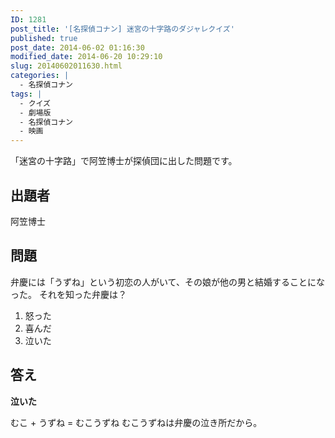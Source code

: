 ```yaml
---
ID: 1281
post_title: '[名探偵コナン] 迷宮の十字路のダジャレクイズ'
published: true
post_date: 2014-06-02 01:16:30
modified_date: 2014-06-20 10:29:10
slug: 20140602011630.html
categories: |
  - 名探偵コナン
tags: |
  - クイズ
  - 劇場版
  - 名探偵コナン
  - 映画
---
```

「迷宮の十字路」で阿笠博士が探偵団に出した問題です。
<!--more-->

<h2>出題者</h2>

阿笠博士

<h2>問題</h2>

弁慶には「うずね」という初恋の人がいて、その娘が他の男と結婚することになった。
それを知った弁慶は？

<ol>
  <li>怒った</li>
  <li>喜んだ</li>
  <li>泣いた</li>
</ol>

<h2>答え</h2>

<strong>泣いた</strong>

むこ + うずね = むこうずね
むこうずねは弁慶の泣き所だから。